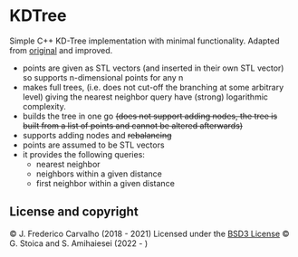 # KDTree

Simple C++ KD-Tree implementation with minimal functionality.
Adapted from [original](https://github.com/crvs/KDTree) and improved.
- points are given as STL vectors (and inserted in their own STL vector) so supports n-dimensional points for any n
- makes full trees, (i.e. does not cut-off the branching at some arbitrary level) giving the nearest neighbor query have (strong) logarithmic complexity.
- builds the tree in one go ~~(does not support adding nodes, the tree is built from a list of points and cannot be altered afterwards)~~
- supports adding nodes and ~~rebalancing~~
- points are assumed to be STL vectors
- it provides the following queries:
	- nearest neighbor
	- neighbors within a given distance
    - first neighbor within a given distance

## License and copyright

© J. Frederico Carvalho (2018 - 2021)
Licensed under the [BSD3 License](ORIGINAL_LICENSE)
© G. Stoica and S. Amihaiesei (2022 - )
